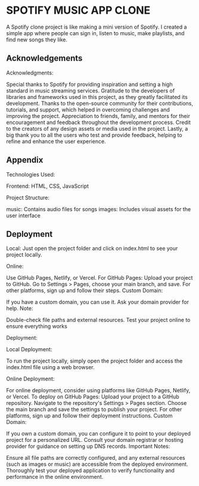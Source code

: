 
# SPOTIFY MUSIC APP CLONE


A Spotify clone project is like making a mini version of Spotify. I created a simple app where people can sign in, listen to music, make playlists, and find new songs they like.


## Acknowledgements

Acknowledgments:

Special thanks to Spotify for providing inspiration and setting a high standard in music streaming services.
Gratitude to the developers of libraries and frameworks used in this project, as they greatly facilitated its development.
Thanks to the open-source community for their contributions, tutorials, and support, which helped in overcoming challenges and improving the project.
Appreciation to friends, family, and mentors for their encouragement and feedback throughout the development process.
Credit to the creators of any design assets or media used in the project.
Lastly, a big thank you to all the users who test and provide feedback, helping to refine and enhance the user experience.


## Appendix

Technologies Used:

Frontend: HTML, CSS, JavaScript

Project Structure:

music: Contains audio files for songs
images: Includes visual assets for the user interface






## Deployment

Local: Just open the project folder and click on index.html to see your project locally.

Online:

Use GitHub Pages, Netlify, or Vercel.
For GitHub Pages:
Upload your project to GitHub.
Go to Settings > Pages, choose your main branch, and save.
For other platforms, sign up and follow their steps.
Custom Domain:

If you have a custom domain, you can use it. Ask your domain provider for help.
Note:

Double-check file paths and external resources.
Test your project online to ensure everything works

Deployment:

Local Deployment:

To run the project locally, simply open the project folder and access the index.html file using a web browser.

Online Deployment:

For online deployment, consider using platforms like GitHub Pages, Netlify, or Vercel.
To deploy on GitHub Pages:
Upload your project to a GitHub repository.
Navigate to the repository's Settings > Pages section.
Choose the main branch and save the settings to publish your project.
For other platforms, sign up and follow their deployment instructions.
Custom Domain:

If you own a custom domain, you can configure it to point to your deployed project for a personalized URL. Consult your domain registrar or hosting provider for guidance on setting up DNS records.
Important Notes:

Ensure all file paths are correctly configured, and any external resources (such as images or music) are accessible from the deployed environment.
Thoroughly test your deployed application to verify functionality and performance in the online environment.

